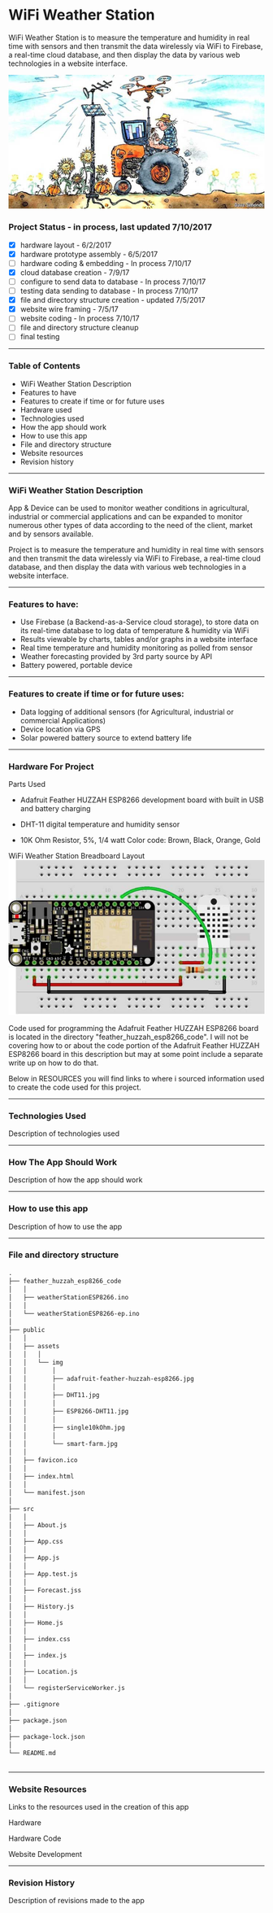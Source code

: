 # WiFi Weather Station
WiFi Weather Station is to measure the temperature and humidity in real time with sensors and then transmit the data wirelessly via WiFi to Firebase, a real-time cloud database, and then display the data by various web technologies in a website interface.

![WiFi Weather Station](public/assets/img/smart-farm.jpg)


### Project Status - in process, last updated 7/10/2017

  - [x]  hardware layout - 6/2/2017
  - [x]  hardware prototype assembly - 6/5/2017
  - [ ]  hardware coding & embedding - In process 7/10/17
  - [x]  cloud database creation - 7/9/17
  - [ ]  configure to send data to database - In process 7/10/17
  - [ ]  testing data sending to database - In process 7/10/17
  - [x]  file and directory structure creation  - updated 7/5/2017
  - [x]  website wire framing - 7/5/17
  - [ ]  website coding - In process 7/10/17
  - [ ]  file and directory structure cleanup
  - [ ]  final testing
  
----

### Table of Contents

  -  WiFi Weather Station Description
  -  Features to have 
  -  Features to create if time or for future uses
  -  Hardware used
  -  Technologies used 
  -  How the app should work
  -  How to use this app
  -  File and directory structure
  -  Website resources
  -  Revision history
  
----

### WiFi Weather Station Description
App & Device can be used to monitor weather conditions in agricultural, industrial or commercial applications and can be expanded to monitor numerous other types of data according to the need of the client, market and by sensors available. 

Project is to measure the temperature and humidity in real time with sensors and then transmit the data wirelessly via WiFi to Firebase, a real-time cloud database, and then display the data with various web technologies in a website interface.


----

### Features to have:
- Use Firebase (a Backend-as-a-Service cloud storage), to store data on its real-time database to log data of temperature & humidity via WiFi
- Results viewable by charts, tables and/or graphs in a website interface
- Real time  temperature and humidity monitoring as polled from sensor 
- Weather forecasting provided by 3rd party source by API
- Battery powered, portable device


----

### Features to create if time or for future uses:
- Data logging of additional sensors (for Agricultural, industrial or commercial Applications)
- Device location via GPS
- Solar powered battery source to extend battery life


----

### Hardware For Project

Parts Used

  - Adafruit Feather HUZZAH ESP8266 development board with built in USB and battery charging 


  - DHT-11 digital temperature and humidity sensor


  - 10K Ohm Resistor, 5%, 1/4 watt Color code: Brown, Black, Orange, Gold  

  
  
  WiFi Weather Station Breadboard Layout  
![WiFi Weather Station Breadboard Layout](public/assets/img/ESP8266-DHT11.jpg)
	
Code used for programming the Adafruit Feather HUZZAH ESP8266 board is located in the directory "feather_huzzah_esp8266_code".  I will not be covering how to or about the code portion of the Adafruit Feather HUZZAH ESP8266 board in this description but may at some point include a separate write up on how to do that. 

Below in RESOURCES you will find links to where i sourced information used to create the code used for this project.
	
----

### Technologies Used

Description of technologies used 


----

### How The App Should Work

Description of how the app should work



----

### How to use this app

Description of how to use the app



----

### File and directory structure

```
.
├── feather_huzzah_esp8266_code
│   │
│   ├── weatherStationESP8266.ino
│   │
│   └── weatherStationESP8266-ep.ino
│ 
├── public
│   │
│   ├── assets
│   │   │
│   │   └── img
│   │       │
│   │       ├── adafruit-feather-huzzah-esp8266.jpg
│   │       │
│   │       ├── DHT11.jpg
│   │       │
│   │       ├── ESP8266-DHT11.jpg
│   │       │
│   │       ├── single10kOhm.jpg
│   │       │
│   │       └── smart-farm.jpg
│   │
│   ├── favicon.ico
│   │
│   ├── index.html
│   │
│   └── manifest.json
│
├── src
│   │
│   ├── About.js
│   │
│   ├── App.css
│   │
│   ├── App.js
│   │
│   ├── App.test.js
│   │
│   ├── Forecast.jss
│   │
│   ├── History.js
│   │
│   ├── Home.js
│   │
│   ├── index.css
│   │
│   ├── index.js
│   │
│   ├── Location.js
│   │
│   └── registerServiceWorker.js
│ 
├── .gitignore
│
├── package.json
│
├── package-lock.json
│
└── README.md
              
```


----
### Website Resources 

Links to the resources used in the creation of this app

Hardware 



Hardware Code



Website Development

----
### Revision History 

Description of revisions made to the app

